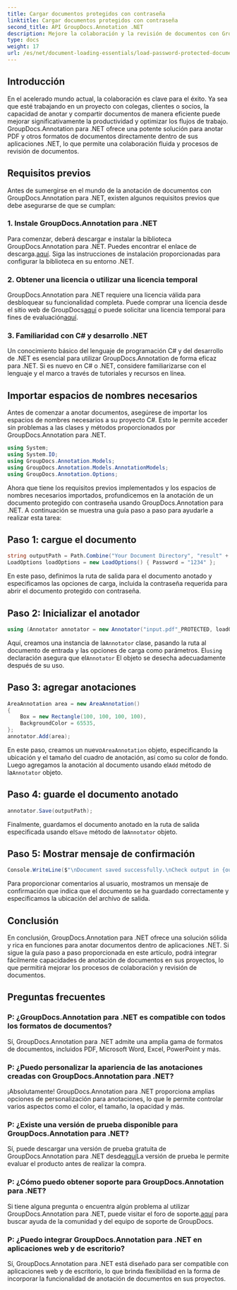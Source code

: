 ```yaml
---
title: Cargar documentos protegidos con contraseña
linktitle: Cargar documentos protegidos con contraseña
second_title: API GroupDocs.Annotation .NET
description: Mejore la colaboración y la revisión de documentos con GroupDocs.Annotation para .NET. Anota PDF y más sin problemas en tus aplicaciones .NET.
type: docs
weight: 17
url: /es/net/document-loading-essentials/load-password-protected-documents/
---
```

## Introducción
En el acelerado mundo actual, la colaboración es clave para el éxito. Ya sea que esté trabajando en un proyecto con colegas, clientes o socios, la capacidad de anotar y compartir documentos de manera eficiente puede mejorar significativamente la productividad y optimizar los flujos de trabajo. GroupDocs.Annotation para .NET ofrece una potente solución para anotar PDF y otros formatos de documentos directamente dentro de sus aplicaciones .NET, lo que permite una colaboración fluida y procesos de revisión de documentos.
## Requisitos previos
Antes de sumergirse en el mundo de la anotación de documentos con GroupDocs.Annotation para .NET, existen algunos requisitos previos que debe asegurarse de que se cumplan:
### 1. Instale GroupDocs.Annotation para .NET
 Para comenzar, deberá descargar e instalar la biblioteca GroupDocs.Annotation para .NET. Puedes encontrar el enlace de descarga.[aquí](https://releases.groupdocs.com/annotation/net/). Siga las instrucciones de instalación proporcionadas para configurar la biblioteca en su entorno .NET.
### 2. Obtener una licencia o utilizar una licencia temporal
 GroupDocs.Annotation para .NET requiere una licencia válida para desbloquear su funcionalidad completa. Puede comprar una licencia desde el sitio web de GroupDocs[aquí](https://purchase.groupdocs.com/buy) o puede solicitar una licencia temporal para fines de evaluación[aquí](https://purchase.groupdocs.com/temporary-license/).
### 3. Familiaridad con C# y desarrollo .NET
Un conocimiento básico del lenguaje de programación C# y del desarrollo de .NET es esencial para utilizar GroupDocs.Annotation de forma eficaz para .NET. Si es nuevo en C# o .NET, considere familiarizarse con el lenguaje y el marco a través de tutoriales y recursos en línea.

## Importar espacios de nombres necesarios
Antes de comenzar a anotar documentos, asegúrese de importar los espacios de nombres necesarios a su proyecto C#. Esto le permite acceder sin problemas a las clases y métodos proporcionados por GroupDocs.Annotation para .NET.
```csharp
using System;
using System.IO;
using GroupDocs.Annotation.Models;
using GroupDocs.Annotation.Models.AnnotationModels;
using GroupDocs.Annotation.Options;
```

Ahora que tiene los requisitos previos implementados y los espacios de nombres necesarios importados, profundicemos en la anotación de un documento protegido con contraseña usando GroupDocs.Annotation para .NET. A continuación se muestra una guía paso a paso para ayudarle a realizar esta tarea:
## Paso 1: cargue el documento
```csharp
string outputPath = Path.Combine("Your Document Directory", "result" + Path.GetExtension("input.pdf"));
LoadOptions loadOptions = new LoadOptions() { Password = "1234" };
```
En este paso, definimos la ruta de salida para el documento anotado y especificamos las opciones de carga, incluida la contraseña requerida para abrir el documento protegido con contraseña.
## Paso 2: Inicializar el anotador
```csharp
using (Annotator annotator = new Annotator("input.pdf"_PROTECTED, loadOptions))
```
 Aquí, creamos una instancia de la`Annotator` clase, pasando la ruta al documento de entrada y las opciones de carga como parámetros. El`using` declaración asegura que el`Annotator` El objeto se desecha adecuadamente después de su uso.
## Paso 3: agregar anotaciones
```csharp
AreaAnnotation area = new AreaAnnotation()
{
    Box = new Rectangle(100, 100, 100, 100),
    BackgroundColor = 65535,
};
annotator.Add(area);
```
 En este paso, creamos un nuevo`AreaAnnotation` objeto, especificando la ubicación y el tamaño del cuadro de anotación, así como su color de fondo. Luego agregamos la anotación al documento usando el`Add` método de la`Annotator` objeto.
## Paso 4: guarde el documento anotado
```csharp
annotator.Save(outputPath);
```
 Finalmente, guardamos el documento anotado en la ruta de salida especificada usando el`Save` método de la`Annotator` objeto.
## Paso 5: Mostrar mensaje de confirmación
```csharp
Console.WriteLine($"\nDocument saved successfully.\nCheck output in {outputPath}.");
```
Para proporcionar comentarios al usuario, mostramos un mensaje de confirmación que indica que el documento se ha guardado correctamente y especificamos la ubicación del archivo de salida.

## Conclusión
En conclusión, GroupDocs.Annotation para .NET ofrece una solución sólida y rica en funciones para anotar documentos dentro de aplicaciones .NET. Si sigue la guía paso a paso proporcionada en este artículo, podrá integrar fácilmente capacidades de anotación de documentos en sus proyectos, lo que permitirá mejorar los procesos de colaboración y revisión de documentos.
## Preguntas frecuentes
### P: ¿GroupDocs.Annotation para .NET es compatible con todos los formatos de documentos?
Sí, GroupDocs.Annotation para .NET admite una amplia gama de formatos de documentos, incluidos PDF, Microsoft Word, Excel, PowerPoint y más.
### P: ¿Puedo personalizar la apariencia de las anotaciones creadas con GroupDocs.Annotation para .NET?
¡Absolutamente! GroupDocs.Annotation para .NET proporciona amplias opciones de personalización para anotaciones, lo que le permite controlar varios aspectos como el color, el tamaño, la opacidad y más.
### P: ¿Existe una versión de prueba disponible para GroupDocs.Annotation para .NET?
 Sí, puede descargar una versión de prueba gratuita de GroupDocs.Annotation para .NET desde[aquí](https://releases.groupdocs.com/)La versión de prueba le permite evaluar el producto antes de realizar la compra.
### P: ¿Cómo puedo obtener soporte para GroupDocs.Annotation para .NET?
 Si tiene alguna pregunta o encuentra algún problema al utilizar GroupDocs.Annotation para .NET, puede visitar el foro de soporte.[aquí](https://forum.groupdocs.com/c/annotation/10) para buscar ayuda de la comunidad y del equipo de soporte de GroupDocs.
### P: ¿Puedo integrar GroupDocs.Annotation para .NET en aplicaciones web y de escritorio?
Sí, GroupDocs.Annotation para .NET está diseñado para ser compatible con aplicaciones web y de escritorio, lo que brinda flexibilidad en la forma de incorporar la funcionalidad de anotación de documentos en sus proyectos.